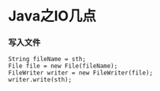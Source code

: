 # Java之IO几点
### 写入文件

```
String fileName = sth;
File file = new File(fileName);
FileWriter writer = new FileWriter(file);
writer.write(sth);
```

